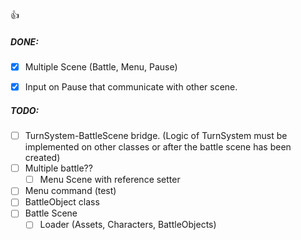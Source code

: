 
:+1:

##### DONE:
- [X] Multiple Scene (Battle, Menu, Pause)
- [X] Input on Pause that communicate with other scene.


##### TODO:
- [ ] TurnSystem-BattleScene bridge. (Logic of TurnSystem must be implemented on other classes or after the battle scene has been created)
- [ ] Multiple battle??
    - [ ] Menu Scene with reference setter

- [ ] Menu command (test)
- [ ] BattleObject class
- [ ] Battle Scene
    - [ ] Loader (Assets, Characters, BattleObjects)
